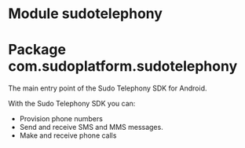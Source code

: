 # Module sudotelephony

# Package com.sudoplatform.sudotelephony

The main entry point of the Sudo Telephony SDK for Android. 

With the Sudo Telephony SDK you can:
 * Provision phone numbers
 * Send and receive SMS and MMS messages.
 * Make and receive phone calls